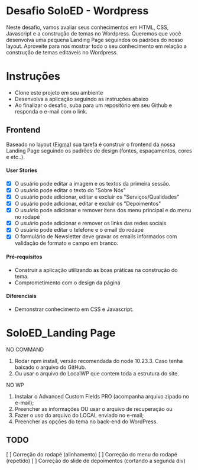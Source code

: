 # Desafio SoloED - Wordpress

Neste desafio, vamos avaliar seus conhecimentos em HTML, CSS, Javascript e a construção de temas no Wordpress. Queremos que você desenvolva uma pequena Landing Page seguindos os padrões do nosso layout. Aproveite para nos mostrar todo o seu conhecimento em relação a construção de temas editáveis no Wordpress.

# Instruções

- Clone este projeto em seu ambiente
- Desenvolva a aplicação seguindo as instruções abaixo
- Ao finalizar o desafio, suba para um repositório em seu Github e responda o e-mail com o link.

## Frontend

Baseado no layout ([Figma](https://www.figma.com/file/U6mV5uN8OtSMaVZcWcQc9g/Teste_soloed?node-id=0%3A1)) sua tarefa é construir o frontend da nossa Landing Page seguindo os padrões de design (fontes, espaçamentos, cores e etc..).

#### User Stories

- [x] O usuário pode editar a imagem e os textos da primeira sessão.
- [x] O usuário pode editar o texto do "Sobre Nós"
- [x] O usuário pode adicionar, editar e excluir os "Serviços/Qualidades"
- [x] O usuário pode adicionar, editar e excluir os "Depoimentos"
- [x] O usuário pode adicionar e remover itens dos menu principal e do menu no rodapé
- [x] O usuário pode adicionar e remover os links das redes sociais
- [x] O usuário pode editar o telefone e o email do rodapé
- [x] O formulário de Newsletter deve gravar os emails informados com validação de formato e campo em branco.

#### Pré-requisitos

- Construir a aplicação utilizando as boas práticas na construção do tema.
- Comprometimento com o design da página

#### Diferenciais

- Demonstrar conhecimento em CSS e Javascript.

# SoloED_Landing Page

NO COMMAND
1. Rodar npm install, versão recomendada do node 10.23.3. Caso tenha baixado o arquivo do GitHub.
2. Ou usar o arquivo do LocalWP que contem toda a estrutura do site.

NO WP
1. Instalar o Advanced Custom Fields PRO (acompanha arquivo zipado no e-mail);
2. Preencher as informações OU usar o arquivo de recuperação ou
3. Fazer o uso do arquivo do LOCAL enviado no e-mail;
4. Preencher as opções do tema no back-end do WordPress.

## TODO

[ ] Correção do rodapé (alinhamento)
[ ] Correção do menu do rodapé (repetido)
[ ] Correção do slide de depoimentos (cortando a segunda div)